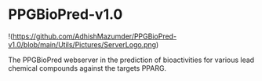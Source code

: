 # PPGBioPred-v1.0

!(https://github.com/AdhishMazumder/PPGBioPred-v1.0/blob/main/Utils/Pictures/ServerLogo.png)

The PPGBioPred webserver in the prediction of bioactivities for various lead chemical compounds against the targets PPARG.
